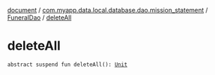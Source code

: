 [document](../../index.md) / [com.myapp.data.local.database.dao.mission_statement](../index.md) / [FuneralDao](index.md) / [deleteAll](./delete-all.md)

# deleteAll

`abstract suspend fun deleteAll(): `[`Unit`](https://kotlinlang.org/api/latest/jvm/stdlib/kotlin/-unit/index.html)